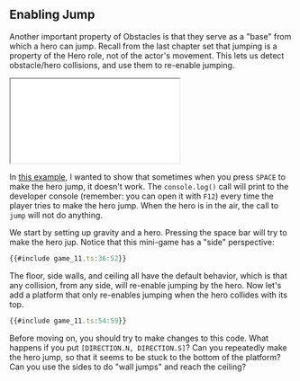 ## Enabling Jump

Another important property of Obstacles is that they serve as a "base" from
which a hero can jump.  Recall from the last chapter set that jumping is a
property of the Hero role, not of the actor's movement.  This lets us detect
obstacle/hero collisions, and use them to re-enable jumping.

<iframe src="game_11.iframe.html"></iframe>

In [this example](game_11.ts), I wanted to show that sometimes when you press
`SPACE` to make the hero jump, it doesn't work.  The `console.log()` call will
print to the developer console (remember: you can open it with `F12`) every time
the player tries to make the hero jump.  When the hero is in the air, the call
to `jump` will not do anything.

We start by setting up gravity and a hero.  Pressing the space bar will try to
make the hero jup.  Notice that this mini-game has a "side" perspective:

```typescript
{{#include game_11.ts:36:52}}
```

The floor, side walls, and ceiling all have the default behavior, which is that
any collision, from any side, will re-enable jumping by the hero.  Now let's add
a platform that only re-enables jumping when the hero collides with its top.

```typescript
{{#include game_11.ts:54:59}}
```

Before moving on, you should try to make changes to this code.  What happens if
you put `[DIRECTION.N, DIRECTION.S]`?  Can you repeatedly make the hero jump, so
that it seems to be stuck to the bottom of the platform?  Can you use the sides
to do "wall jumps" and reach the ceiling?
